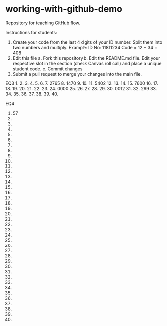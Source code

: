 # working-with-github-demo
Repository for teaching GitHub flow.

Instructions for students:
1.  Create your code from the last 4 digits of your ID number.
    Split them into two numbers and multiply.
    Example:
    ID No: 11811234
    Code = 12 * 34 = 408
2. Edit this file
   a. Fork this repository
   b. Edit the README.md file.
       Edit your respective slot in the section (check Canvas roll call) and place a unique student code.
   c. Commit changes
4. Submit a pull request to merge your changes into the main file.

EQ3
1. 
2.
3.
4.
5.
6.
7. 2765
8. 1470
9.
10.
11. 5402
12.
13.
14.
15. 7600
16.
17.
18.
19.
20.
21.
22.
23.
24. 0000
25.
26.
27.
28.
29.
30.  0012
31.
32. 299
33.
34.
35.
36.
37.
38.
39.
40.

EQ4
1. 57
2.
3.
4.
5.
6.
7.
8.
9.
10.
11.
12.
13.
14.
15.
16.
17.
18.
19.
20.
21.
22.
23.
24.
25.
26.
27.
28.
29.
30.
31.
32.
33.
34.
35.
36.
37.
38.
39.
40.

